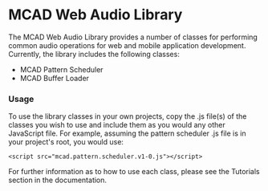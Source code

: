 # MCAD Web Audio Library 

The MCAD Web Audio Library provides a number of classes for performing common audio operations for web and mobile application development. Currently, the library includes the following classes:

  - MCAD Pattern Scheduler
  - MCAD Buffer Loader

### Usage

To use the library classes in your own projects, copy the .js file(s) of the classes you wish to use and include them as you would any other JavaScript file. For example, assuming the pattern scheduler .js file is in your project's root, you would use:

```
<script src="mcad.pattern.scheduler.v1-0.js"></script>
```

For further information as to how to use each class, please see the Tutorials section in the documentation.
